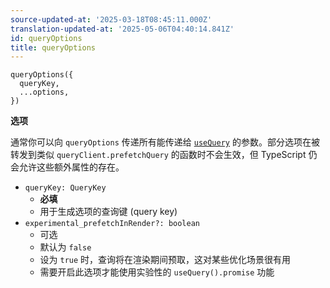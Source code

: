 ```yaml
---
source-updated-at: '2025-03-18T08:45:11.000Z'
translation-updated-at: '2025-05-06T04:40:14.841Z'
id: queryOptions
title: queryOptions
---
```

```tsx
queryOptions({
  queryKey,
  ...options,
})
```

**选项**

通常你可以向 `queryOptions` 传递所有能传递给 [`useQuery`](./useQuery.md) 的参数。部分选项在被转发到类似 `queryClient.prefetchQuery` 的函数时不会生效，但 TypeScript 仍会允许这些额外属性的存在。

- `queryKey: QueryKey`
  - **必填**
  - 用于生成选项的查询键 (query key)
- `experimental_prefetchInRender?: boolean`
  - 可选
  - 默认为 `false`
  - 设为 `true` 时，查询将在渲染期间预取，这对某些优化场景很有用
  - 需要开启此选项才能使用实验性的 `useQuery().promise` 功能
